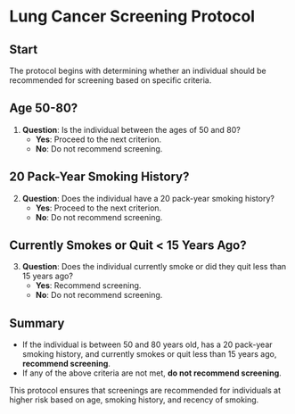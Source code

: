# Lung Cancer Screening Protocol

## Start

The protocol begins with determining whether an individual should be recommended for screening based on specific criteria.

## Age 50-80?

1. **Question**: Is the individual between the ages of 50 and 80?
    - **Yes**: Proceed to the next criterion.
    - **No**: Do not recommend screening.

## 20 Pack-Year Smoking History?

2. **Question**: Does the individual have a 20 pack-year smoking history?
    - **Yes**: Proceed to the next criterion.
    - **No**: Do not recommend screening.

## Currently Smokes or Quit < 15 Years Ago?

3. **Question**: Does the individual currently smoke or did they quit less than 15 years ago?
    - **Yes**: Recommend screening.
    - **No**: Do not recommend screening.

## Summary

- If the individual is between 50 and 80 years old, has a 20 pack-year smoking history, and currently smokes or quit less than 15 years ago, **recommend screening**.
- If any of the above criteria are not met, **do not recommend screening**.

This protocol ensures that screenings are recommended for individuals at higher risk based on age, smoking history, and recency of smoking.
